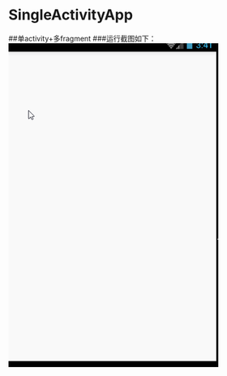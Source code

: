 # SingleActivityApp
##单activity+多fragment
###运行截图如下：  
![yunxingjietu](https://github.com/cbfg5210/SingleActivityApp/blob/master/capture/SingleActivityApp.gif)
